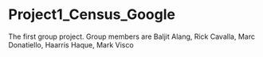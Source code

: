 # Project1_Census_Google
The first group project. Group members are Baljit Alang, Rick Cavalla, Marc Donatiello, Haarris Haque, Mark Visco
